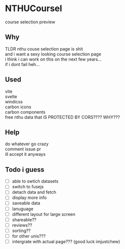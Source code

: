 # NTHUCoursel
course selection preview

## Why
TLDR nthu couse selection page is shit  
and i want a sexy looking course selection page  
i think i can work on this on the next few years...  
if i dont fail heh...  

## Used
vite  
svelte   
windicss  
carbon icons  
carbon components  
free nthu data that iS PROTECTED BY CORS???? WHY???  

## Help
do whatever go crazy  
comment issue pr  
ill accept it anyways

## Todo i guess
- [ ] able to swtich datasets
- [ ] switch to fusejs
- [ ] detach data and fetch
- [ ] display more info
- [ ] saveable data
- [ ] lanuguage
- [ ] different layout for large screen
- [ ] shareable??
- [ ] reviews??
- [ ] sorting??
- [ ] for other unis???
- [ ] intergrate with actual page??? (good luck imjustchew)
